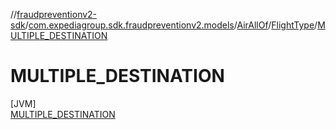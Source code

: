 //[fraudpreventionv2-sdk](../../../../../index.md)/[com.expediagroup.sdk.fraudpreventionv2.models](../../../index.md)/[AirAllOf](../../index.md)/[FlightType](../index.md)/[MULTIPLE_DESTINATION](index.md)

# MULTIPLE_DESTINATION

[JVM]\
[MULTIPLE_DESTINATION](index.md)
